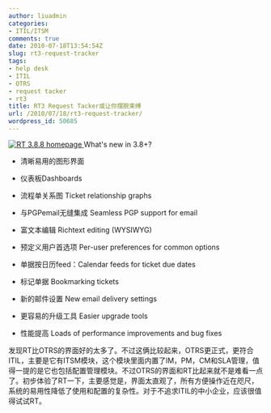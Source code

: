 ```yaml
---
author: liuadmin
categories:
- ITIL/ITSM
comments: true
date: 2010-07-18T13:54:54Z
slug: rt3-request-tracker
tags:
- help desk
- ITIL
- OTRS
- request tacker
- rt3
title: RT3 Request Tacker或让你摆脱束缚
url: /2010/07/18/rt3-request-tracker/
wordpress_id: 50685
---
```


[ ![RT 3.8.8 homepage](http://bestpractical.com/static/images/screenshots/rt/3.8/homepage.png) ](http://bestpractical.com/rt/screenshots.html)
What's new in 3.8+?



	
  * 清晰易用的图形界面

	
  * 仪表板Dashboards

	
  * 流程单关系图 Ticket relationship graphs

	
  * 与PGPemail无缝集成 Seamless PGP support for email

	
  * 富文本编辑 Richtext editing (WYSIWYG)

	
  * 预定义用户首选项 Per-user preferences for common options

	
  * 单据按日历feed：Calendar feeds for ticket due dates

	
  * 标记单据 Bookmarking tickets

	
  * 新的邮件设置 New email delivery settings

	
  * 更容易的升级工具 Easier upgrade tools

	
  * 性能提高 Loads of performance improvements and bug fixes



发现RT比OTRS的界面好的太多了。不过这俩比较起来，OTRS更正式，更符合ITIL，主要是它有ITSM模块，这个模块里面内置了IM，PM，CM和SLA管理，值得一提的是它也包括配置管理模块。不过OTRS的界面和RT比起来就不是难看一点了。初步体验了RT一下，主要感觉是，界面太直观了，所有方便操作近在咫尺，系统的易用性降低了使用和配置的复杂性。对于不追求ITIL的中小企业，应该很值得试试RT。
